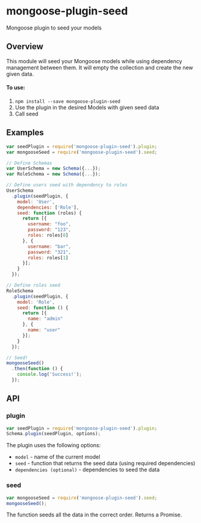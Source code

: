 # mongoose-plugin-seed

Mongoose plugin to seed your models

## Overview

This module will seed your Mongoose models while using dependency management between them.
It will empty the collection and create the new given data.

#### To use:
1. `npm install --save mongoose-plugin-seed`
2. Use the plugin in the desired Models with given seed data
3. Call seed

## Examples

```js
var seedPlugin = require('mongoose-plugin-seed').plugin;
var mongooseSeed = require('mongoose-plugin-seed').seed;

// Define Schemas
var UserSchema = new Schema({...});
var RoleSchema = new Schema({...});

// Define users seed with dependency to roles
UserSchema
  .plugin(seedPlugin, {
    model: 'User',
    dependencies: ['Role'],
    seed: function (roles) {
      return [{
        username: "foo",
        password: "123",
        roles: roles[0]
      }, {
        username: "bar",
        password: "321",
        roles: roles[1]
      }];
    }
  });

// Define roles seed
RoleSchema
  .plugin(seedPlugin, {
    model: 'Role',
    seed: function () {
      return [{
        name: "admin"
      }, {
        name: "user"
      }];
    }
  });

// Seed!
mongooseSeed()
  .then(function () {
    console.log('Success!');
  });
```

## API

### plugin

```js
var seedPlugin = require('mongoose-plugin-seed').plugin;
Schema.plugin(seedPlugin, options);
```

The plugin uses the following options:

 - `model` - name of the current model
 - `seed` - function that returns the seed data (using required dependencies)
 - `dependencies (optional)` - dependencies to seed the data
 
### seed

```js
var mongooseSeed = require('mongoose-plugin-seed').seed;
mongooseSeed();
```

The function seeds all the data in the correct order.
Returns a Promise.
